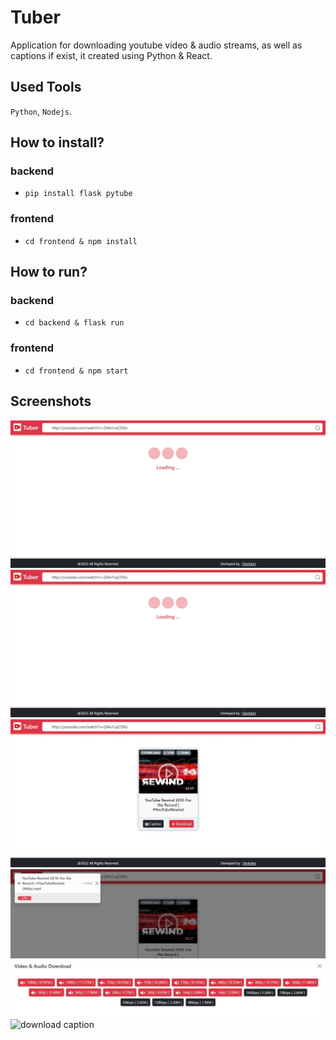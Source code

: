 # Tuber
Application for downloading youtube video & audio streams, as well as captions if exist, it created using Python & React. 
## Used Tools
`Python`, `Nodejs`.
## How to install?
### backend
- `pip install flask pytube`
### frontend
- `cd frontend & npm install`
## How to run?
### backend
- `cd backend & flask run`
### frontend
- `cd frontend & npm start`
## Screenshots
![home page](https://github.com/DEVLOKER/Tuber/blob/main/screenshots/home_01.jpg?raw=true "enter youtube video URL in the search bar")
![search results](https://github.com/DEVLOKER/Tuber/blob/main/screenshots/home_01.jpg?raw=true "search video info")
![download Video & Audio](https://github.com/DEVLOKER/Tuber/blob/main/screenshots/video_info_01.jpg?raw=true "choose the stream that you want to download")
![stream downloading](https://github.com/DEVLOKER/Tuber/blob/main/screenshots/stream_downloading_01.jpg?raw=true "stream progressbar download")
![download caption](https://github.com/DEVLOKER/Tuber/blob/main/screenshots/captions_download.jpg?raw=true "choose caption language & download it")